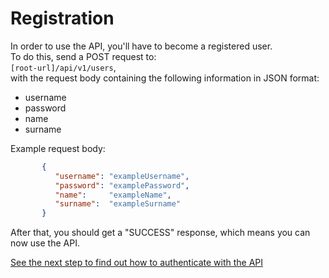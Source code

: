 # Registration

In order to use the API, you'll have to become a registered user.  
To do this, send a POST request to:  
  `[root-url]/api/v1/users`,  
with the request body containing the following information in JSON format:

- username
- password
- name
- surname

Example request body:

```json
       {
          "username": "exampleUsername",
          "password": "examplePassword",
          "name":     "exampleName",
          "surname":  "exampleSurname"
       }
```

After that, you should get a "SUCCESS" response, which means you can now use the API.

[See the next step to find out how to authenticate with the API](authentication.md)